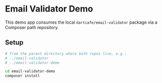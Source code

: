 # Email Validator Demo

This demo app consumes the local `dartcafe/email-validator` package via a Composer path repository.

## Setup

```bash
# from the parent directory where both repos live, e.g.:
# ../email-validator
# ../email-validator-demo

cd email-validator-demo
composer install
```
